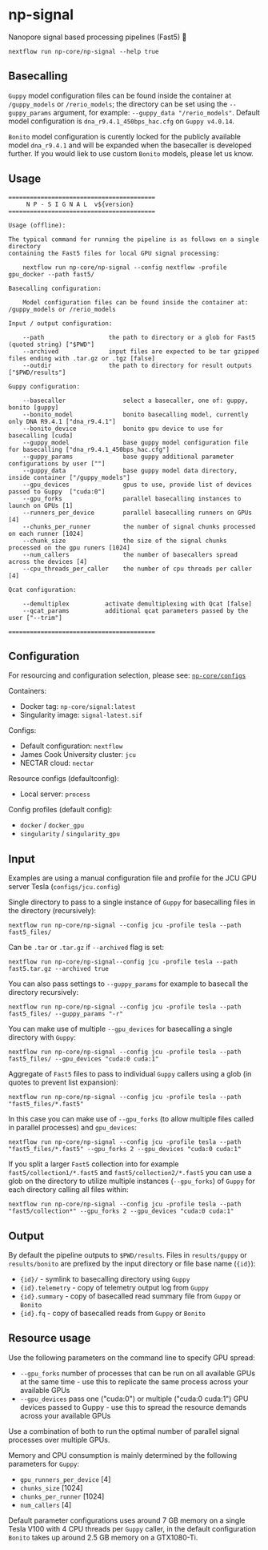 # np-signal

Nanopore signal based processing pipelines (Fast5) :peacock:

```
nextflow run np-core/np-signal --help true
```

## Basecalling

`Guppy` model configuration files can be found inside the container at `/guppy_models` or `/rerio_models`; the directory can be set using the `--guppy_params` argument, for example: `--guppy_data "/rerio_models"`. Default model configuration is `dna_r9.4.1_450bps_hac.cfg` on `Guppy v4.0.14`.

`Bonito` model configuration is curently locked for the publicly available model `dna_r9.4.1` and will be expanded when the basecaller is developed further. If you would liek to use custom `Bonito` models, please let us know.

## Usage

```
=========================================
     N P - S I G N A L  v${version}
=========================================

Usage (offline):

The typical command for running the pipeline is as follows on a single directory 
containing the Fast5 files for local GPU signal processing:

    nextflow run np-core/np-signal --config nextflow -profile gpu_docker --path fast5/ 

Basecalling configuration:

    Model configuration files can be found inside the container at: /guppy_models or /rerio_models

Input / output configuration:

    --path                  the path to directory or a glob for Fast5 (quoted string) ["$PWD"]
    --archived              input files are expected to be tar gzipped files ending with .tar.gz or .tgz [false]
    --outdir                the path to directory for result outputs ["$PWD/results"]

Guppy configuration:

    --basecaller                select a basecaller, one of: guppy, bonito [guppy]
    --bonito_model              bonito basecalling model, currently only DNA R9.4.1 ["dna_r9.4.1"]
    --bonito_device             bonito gpu device to use for basecalling [cuda]
    --guppy_model               base guppy model configuration file for basecalling ["dna_r9.4.1_450bps_hac.cfg"]
    --guppy_params              base guppy additional parameter configurations by user [""]
    --guppy_data                base guppy model data directory, inside container ["/guppy_models"]
    --gpu_devices               gpus to use, provide list of devices passed to Guppy  ["cuda:0"]
    --gpu_forks                 parallel basecalling instances to launch on GPUs [1]
    --runners_per_device        parallel basecalling runners on GPUs [4]
    --chunks_per_runner         the number of signal chunks processed on each runner [1024]
    --chunk_size                the size of the signal chunks processed on the gpu runers [1024]
    --num_callers               the number of basecallers spread across the devices [4]
    --cpu_threads_per_caller    the number of cpu threads per caller [4]

Qcat configuration:

    --demultiplex          activate demultiplexing with Qcat [false]
    --qcat_params          additional qcat parameters passed by the user ["--trim"]

=========================================
```

## Configuration

For resourcing and configuration selection, please see: [`np-core/configs`](https://github.com/np-core/configs)

Containers:

* Docker tag: `np-core/signal:latest`
* Singularity image: `signal-latest.sif`

Configs:

* Default configuration: `nextflow`
* James Cook University cluster: `jcu`
* NECTAR cloud: `nectar`

Resource configs (defaultconfig):

* Local server: `process`

Config profiles (default config):

* `docker` / `docker_gpu`
* `singularity` / `singularity_gpu`

## Input

Examples are using a manual configuration file and profile for the JCU GPU server Tesla (`configs/jcu.config`)

Single directory to pass to a single instance of `Guppy` for basecalling files in the directory (recursively):

```
nextflow run np-core/np-signal --config jcu -profile tesla --path fast5_files/
```

Can be `.tar` or `.tar.gz` if `--archived` flag is set:

```
nextflow run np-core/np-signal--config jcu -profile tesla --path fast5.tar.gz --archived true
```

You can also pass settings to `--guppy_params` for example to basecall the directory recursively:

```
nextflow run np-core/np-signal --config jcu -profile tesla --path fast5_files/ --guppy_params "-r"
```

You can make use of multiple `--gpu_devices` for basecalling a single directory with `Guppy`:

```
nextflow run np-core/np-signal --config jcu -profile tesla --path fast5_files/ --gpu_devices "cuda:0 cuda:1"
```

Aggregate of `Fast5` files to pass to individual `Guppy` callers using a glob (in quotes to prevent list expansion):

```
nextflow run np-core/np-signal --config jcu -profile tesla --path "fast5_files/*.fast5"
```

In this case you can make use of `--gpu_forks` (to allow multiple files called in parallel processes) and `gpu_devices`:

```
nextflow run np-core/np-signal --config jcu -profile tesla --path "fast5_files/*.fast5" --gpu_forks 2 --gpu_devices "cuda:0 cuda:1"
```

If you split a larger `Fast5` collection into for example `fast5/collection1/*.fast5` and `fast5/collection2/*.fast5` you can use a glob on the directory to utilize multiple instances (`--gpu_forks`) of `Guppy` for each directory calling all files within:

```
nextflow run np-core/np-signal --config jcu -profile tesla --path "fast5/collection*" --gpu_forks 2 --gpu_devices "cuda:0 cuda:1"
```

## Output

By default the pipeline outputs to `$PWD/results`. Files in `results/guppy` or `results/bonito` are prefixed by the input directory or file base name (`{id}`):

* `{id}/` - symlink to basecalling directory using `Guppy`
* `{id}.telemetry` -  copy of telemetry output log from `Guppy`
* `{id}.summary` - copy of basecalled read summary file from `Guppy` or `Bonito`
* `{id}.fq` - copy of basecalled reads from `Guppy` or `Bonito`

## Resource usage

Use the following parameters on the command line to specify GPU spread:

* `--gpu_forks` number of processes that can be run on all available GPUs at the same time - use this to replicate the same process across your available GPUs
* `--gpu_devices` pass one ("cuda:0") or multiple ("cuda:0 cuda:1") GPU devices passed to Guppy - use this to spread the resource demands across your available GPUs

Use a combination of both to run the optimal number of parallel signal processes over multiple GPUs.

Memory and CPU consumption is mainly determined by the following parameters for `Guppy`:

* `gpu_runners_per_device` [4]
* `chunks_size` [1024]
* `chunks_per_runner` [1024]
* `num_callers` [4]

Default parameter configurations uses around 7 GB memory on a single Tesla V100 with 4 CPU threads per `Guppy` caller, in the default configuration `Bonito` takes up around 2.5 GB memory on a GTX1080-Ti.
